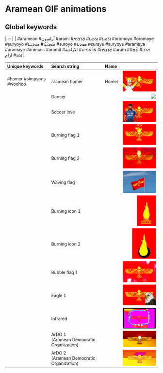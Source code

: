 # Aramean GIF animations

## Global keywords

| :- |
| #aramean #آراميون #arami #ܐܪ̈ܡܝܐ# ܐܪܡܝܐ# אָרָמָיָא #oromoyo #oromoye #suryoyo #ܣܽܘܪܝܳܝܳܐ# ܣܘܪܝܝܐ #suroyo #ܣܘܪܝܐ #suraye #suryoye #aramaya #aramaye #aramaic #aramit #אֲרָמִית# אראמיש# الآرامية #aram #ארם# ܐܳܪܳܡ# ܐܪܡ# ارام |

| Unique keywords | Search string | Name |  |
| :-- | :-- | :-- | --: |
| #homer #simpsons #woohoo | aramean homer | Homer | <img src="aramean-homer.gif" style="max-height: 100px"> |
| | Dancer | | <img src="aramean-dancer.gif" style="max-height: 100px"> |
| | Soccer love | | <img src="aramean-soccer-love.gif" style="max-height: 100px"> |
| | Burning flag 1 | | <img src="aramean-burning-flag1.gif" style="max-height: 100px"> |
| | Burning flag 2 | | <img src="aramean-burning-flag2.gif" style="max-height: 100px"> |
| | Waving flag | | <img src="aramean-waving-flag.gif" style="max-height: 100px"> |
| | Burning icon 1 | | <img src="aramean-burning-icon1.gif" style="max-height: 100px"> |
| | Burning icon 2 | | <img src="aramean-burning-icon2.gif" style="max-height: 100px"> |
| | Bubble flag 1 | | <img src="aramean-bubble-flag1.gif" style="max-height: 100px"> |
| | Eagle 1 | | <img src="aramean-eagle1.gif" style="max-height: 100px"> |
| | Infrared | | <img src="aramean-infrared.gif" style="max-height: 100px"> |
| | ArDO 1<br>(Aramean Democratic Organization) | | <img src="aramean-ardo-democratic1.gif" style="max-height: 100px"> |
| | ArDO 2<br>(Aramean Democratic Organization) | | <img src="aramean-ardo-democratic2.gif" style="max-height: 100px"> |
